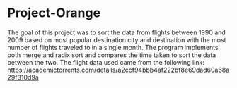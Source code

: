 # Project-Orange

The goal of this project was to sort the data from flights between 1990 and 2009 based on most popular destination city and destination with the most number of flights traveled to in a single month. The program implements both merge and radix sort and compares the time taken to sort the data between the two. The flight data used came from the following link: https://academictorrents.com/details/a2ccf94bbb4af222bf8e69dad60a68a29f310d9a
